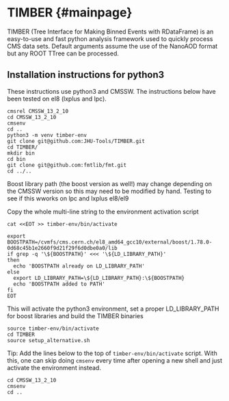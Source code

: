 # TIMBER {#mainpage}
TIMBER (Tree Interface for Making Binned Events with RDataFrame) is an easy-to-use and fast python analysis framework used to quickly process CMS data sets. 
Default arguments assume the use of the NanoAOD format but any ROOT TTree can be processed.

## Installation instructions for python3

These instructions use python3 and CMSSW. The instructions below have been tested on el8 (lxplus and lpc).

```
cmsrel CMSSW_13_2_10
cd CMSSW_13_2_10
cmsenv
cd ..
python3 -m venv timber-env
git clone git@github.com:JHU-Tools/TIMBER.git
cd TIMBER/
mkdir bin
cd bin
git clone git@github.com:fmtlib/fmt.git
cd ../..
```

Boost library path (the boost version as well!) may change depending on the CMSSW version so this may need to be modified by hand. Testing to see if this wworks on lpc and lxplus el8/el9

Copy the whole multi-line string to the environment activation script

```
cat <<EOT >> timber-env/bin/activate

export BOOSTPATH=/cvmfs/cms.cern.ch/el8_amd64_gcc10/external/boost/1.78.0-0d68c45b1e2660f9d21f29f6d0dbe0a0/lib
if grep -q '\${BOOSTPATH}' <<< '\${LD_LIBRARY_PATH}'
then
  echo 'BOOSTPATH already on LD_LIBRARY_PATH'
else
  export LD_LIBRARY_PATH=\${LD_LIBRARY_PATH}:\${BOOSTPATH}
  echo 'BOOSTPATH added to PATH'
fi
EOT
```

This will activate the python3 environment, set a proper LD_LIBRARY_PATH for boost libraries and build the TIMBER binaries

```
source timber-env/bin/activate
cd TIMBER
source setup_alternative.sh
```

Tip: Add the lines below to the top of `timber-env/bin/activate` script. With this, one can skip doing `cmsenv` every time after opening a new shell and just activate the environment instead.
```
cd CMSSW_13_2_10
cmsenv
cd ..
```